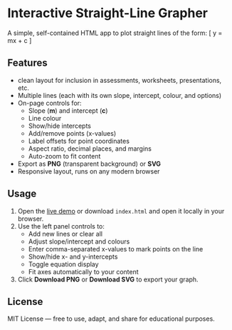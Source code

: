 # Interactive Straight-Line Grapher
A simple, self-contained HTML app to plot straight lines of the form:
\[ y = mx + c \]

## Features
- clean layout for inclusion in assessments, worksheets, presentations, etc.
- Multiple lines (each with its own slope, intercept, colour, and options)
- On-page controls for:
  - Slope (**m**) and intercept (**c**)
  - Line colour
  - Show/hide intercepts
  - Add/remove points (x-values)
  - Label offsets for point coordinates
  - Aspect ratio, decimal places, and margins
  - Auto-zoom to fit content
- Export as **PNG** (transparent background) or **SVG**
- Responsive layout, runs on any modern browser

## Usage
1. Open the [live demo](#live-demo) or download `index.html` and open it locally in your browser.
2. Use the left panel controls to:
   - Add new lines or clear all
   - Adjust slope/intercept and colours
   - Enter comma-separated x-values to mark points on the line
   - Show/hide x- and y-intercepts
   - Toggle equation display
   - Fit axes automatically to your content
3. Click **Download PNG** or **Download SVG** to export your graph.

## License
MIT License — free to use, adapt, and share for educational purposes.
